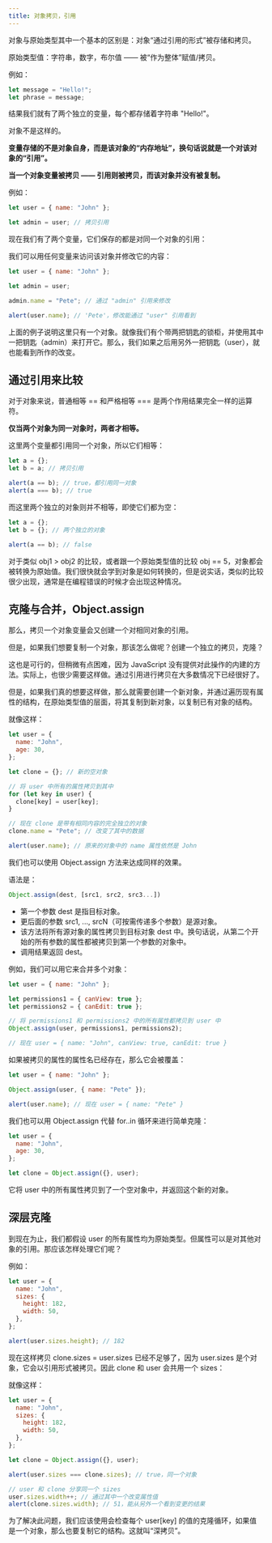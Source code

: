 ```yaml
---
title: 对象拷贝，引用
---
```


对象与原始类型其中一个基本的区别是：对象“通过引用的形式”被存储和拷贝。

原始类型值：字符串，数字，布尔值 —— 被“作为整体”赋值/拷贝。

例如：

```javascript
let message = "Hello!";
let phrase = message;
```

结果我们就有了两个独立的变量，每个都存储着字符串 "Hello!"。

对象不是这样的。

**变量存储的不是对象自身，而是该对象的“内存地址”，换句话说就是一个对该对象的“引用”。**

**当一个对象变量被拷贝 —— 引用则被拷贝，而该对象并没有被复制。**

例如：

```javascript
let user = { name: "John" };

let admin = user; // 拷贝引用
```

现在我们有了两个变量，它们保存的都是对同一个对象的引用：

我们可以用任何变量来访问该对象并修改它的内容：

```javascript
let user = { name: "John" };

let admin = user;

admin.name = "Pete"; // 通过 "admin" 引用来修改

alert(user.name); // 'Pete'，修改能通过 "user" 引用看到
```

上面的例子说明这里只有一个对象。就像我们有个带两把钥匙的锁柜，并使用其中一把钥匙（admin）来打开它。那么，我们如果之后用另外一把钥匙（user），就也能看到所作的改变。

## 通过引用来比较

对于对象来说，普通相等 == 和严格相等 === 是两个作用结果完全一样的运算符。

**仅当两个对象为同一对象时，两者才相等。**

这里两个变量都引用同一个对象，所以它们相等：

```javascript
let a = {};
let b = a; // 拷贝引用

alert(a == b); // true，都引用同一对象
alert(a === b); // true
```

而这里两个独立的对象则并不相等，即使它们都为空：

```javascript
let a = {};
let b = {}; // 两个独立的对象

alert(a == b); // false
```

对于类似 obj1 > obj2 的比较，或者跟一个原始类型值的比较 obj == 5，对象都会被转换为原始值。我们很快就会学到对象是如何转换的，但是说实话，类似的比较很少出现，通常是在编程错误的时候才会出现这种情况。

## 克隆与合并，Object.assign

那么，拷贝一个对象变量会又创建一个对相同对象的引用。

但是，如果我们想要复制一个对象，那该怎么做呢？创建一个独立的拷贝，克隆？

这也是可行的，但稍微有点困难，因为 JavaScript 没有提供对此操作的内建的方法。实际上，也很少需要这样做。通过引用进行拷贝在大多数情况下已经很好了。

但是，如果我们真的想要这样做，那么就需要创建一个新对象，并通过遍历现有属性的结构，在原始类型值的层面，将其复制到新对象，以复制已有对象的结构。

就像这样：

```javascript
let user = {
  name: "John",
  age: 30,
};

let clone = {}; // 新的空对象

// 将 user 中所有的属性拷贝到其中
for (let key in user) {
  clone[key] = user[key];
}

// 现在 clone 是带有相同内容的完全独立的对象
clone.name = "Pete"; // 改变了其中的数据

alert(user.name); // 原来的对象中的 name 属性依然是 John
```

我们也可以使用 Object.assign 方法来达成同样的效果。

语法是：

```javascript
Object.assign(dest, [src1, src2, src3...])
```

- 第一个参数 dest 是指目标对象。
- 更后面的参数 src1, ..., srcN（可按需传递多个参数）是源对象。
- 该方法将所有源对象的属性拷贝到目标对象 dest 中。换句话说，从第二个开始的所有参数的属性都被拷贝到第一个参数的对象中。
- 调用结果返回 dest。

例如，我们可以用它来合并多个对象：

```javascript
let user = { name: "John" };

let permissions1 = { canView: true };
let permissions2 = { canEdit: true };

// 将 permissions1 和 permissions2 中的所有属性都拷贝到 user 中
Object.assign(user, permissions1, permissions2);

// 现在 user = { name: "John", canView: true, canEdit: true }
```

如果被拷贝的属性的属性名已经存在，那么它会被覆盖：

```javascript
let user = { name: "John" };

Object.assign(user, { name: "Pete" });

alert(user.name); // 现在 user = { name: "Pete" }
```

我们也可以用 Object.assign 代替 for..in 循环来进行简单克隆：

```javascript
let user = {
  name: "John",
  age: 30,
};

let clone = Object.assign({}, user);
```

它将 user 中的所有属性拷贝到了一个空对象中，并返回这个新的对象。

## 深层克隆

到现在为止，我们都假设 user 的所有属性均为原始类型。但属性可以是对其他对象的引用。那应该怎样处理它们呢？

例如：

```javascript
let user = {
  name: "John",
  sizes: {
    height: 182,
    width: 50,
  },
};

alert(user.sizes.height); // 182
```

现在这样拷贝 clone.sizes = user.sizes 已经不足够了，因为 user.sizes 是个对象，它会以引用形式被拷贝。因此 clone 和 user 会共用一个 sizes：

就像这样：

```javascript
let user = {
  name: "John",
  sizes: {
    height: 182,
    width: 50,
  },
};

let clone = Object.assign({}, user);

alert(user.sizes === clone.sizes); // true，同一个对象

// user 和 clone 分享同一个 sizes
user.sizes.width++; // 通过其中一个改变属性值
alert(clone.sizes.width); // 51，能从另外一个看到变更的结果
```

为了解决此问题，我们应该使用会检查每个 user[key] 的值的克隆循环，如果值是一个对象，那么也要复制它的结构。这就叫“深拷贝”。
